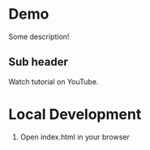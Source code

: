 # Demo

Some description!

## Sub header

Watch tutorial on YouTube.

# Local Development

1. Open index.html in your browser
